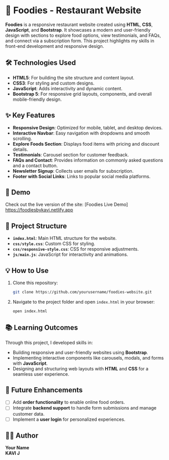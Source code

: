 # 🍲 Foodies - Restaurant Website


**Foodies** is a responsive restaurant website created using **HTML**, **CSS**, **JavaScript**, and **Bootstrap**. It showcases a modern and user-friendly design with sections to explore food options, view testimonials, and FAQs, and connect via a subscription form. This project highlights my skills in front-end development and responsive design.

## 🛠️ Technologies Used
- **HTML5**: For building the site structure and content layout.
- **CSS3**: For styling and custom designs.
- **JavaScript**: Adds interactivity and dynamic content.
- **Bootstrap 5**: For responsive grid layouts, components, and overall mobile-friendly design.

## ✨ Key Features
- **Responsive Design**: Optimized for mobile, tablet, and desktop devices.
- **Interactive Navbar**: Easy navigation with dropdowns and smooth scrolling.
- **Explore Foods Section**: Displays food items with pricing and discount details.
- **Testimonials**: Carousel section for customer feedback.
- **FAQs and Contact**: Provides information on commonly asked questions and a contact button.
- **Newsletter Signup**: Collects user emails for subscription.
- **Footer with Social Links**: Links to popular social media platforms.

## 🚀 Demo
Check out the live version of the site: [Foodies Live Demo] https://foodiesbykavi.netlify.app

## 📂 Project Structure
- **`index.html`**: Main HTML structure for the website.
- **`css/style.css`**: Custom CSS for styling.
- **`css/responsive-style.css`**: CSS for responsive adjustments.
- **`js/main.js`**: JavaScript for interactivity and animations.

## 💡 How to Use
1. Clone this repository:
   ```bash
   git clone https://github.com/yourusername/foodies-website.git
   ```
2. Navigate to the project folder and open `index.html` in your browser:
   ```bash
   open index.html
   ```

## 📚 Learning Outcomes
Through this project, I developed skills in:
- Building responsive and user-friendly websites using **Bootstrap**.
- Implementing interactive components like carousels, modals, and forms with **JavaScript**.
- Designing and structuring web layouts with **HTML** and **CSS** for a seamless user experience.

## 📝 Future Enhancements
- [ ] Add **order functionality** to enable online food orders.
- [ ] Integrate **backend support** to handle form submissions and manage customer data.
- [ ] Implement a **user login** for personalized experiences.

## 👨‍💻 Author
**Your Name**  
**KAVI J**
